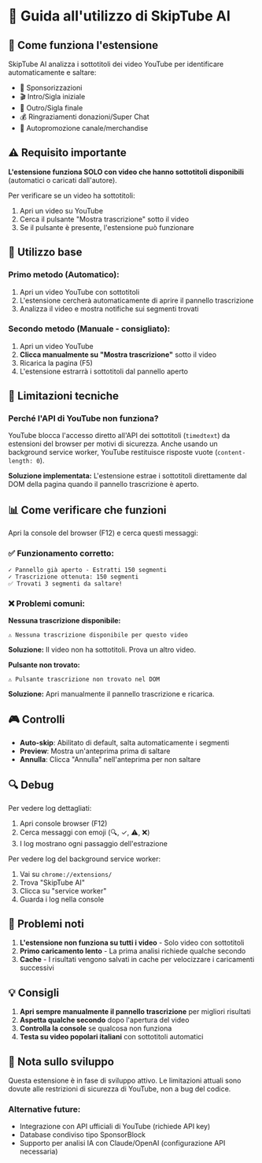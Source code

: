 # 📖 Guida all'utilizzo di SkipTube AI

## 🎯 Come funziona l'estensione

SkipTube AI analizza i sottotitoli dei video YouTube per identificare automaticamente e saltare:
- 📢 Sponsorizzazioni
- 🎬 Intro/Sigla iniziale
- 🎵 Outro/Sigla finale
- 💰 Ringraziamenti donazioni/Super Chat
- 📣 Autopromozione canale/merchandise

## ⚠️ Requisito importante

**L'estensione funziona SOLO con video che hanno sottotitoli disponibili** (automatici o caricati dall'autore).

Per verificare se un video ha sottotitoli:
1. Apri un video su YouTube
2. Cerca il pulsante "Mostra trascrizione" sotto il video
3. Se il pulsante è presente, l'estensione può funzionare

## 🚀 Utilizzo base

### Primo metodo (Automatico):
1. Apri un video YouTube con sottotitoli
2. L'estensione cercherà automaticamente di aprire il pannello trascrizione
3. Analizza il video e mostra notifiche sui segmenti trovati

### Secondo metodo (Manuale - consigliato):
1. Apri un video YouTube
2. **Clicca manualmente su "Mostra trascrizione"** sotto il video
3. Ricarica la pagina (F5)
4. L'estensione estrarrà i sottotitoli dal pannello aperto

## 🔧 Limitazioni tecniche

### Perché l'API di YouTube non funziona?

YouTube blocca l'accesso diretto all'API dei sottotitoli (`timedtext`) da estensioni del browser per motivi di sicurezza. Anche usando un background service worker, YouTube restituisce risposte vuote (`content-length: 0`).

**Soluzione implementata:** L'estensione estrae i sottotitoli direttamente dal DOM della pagina quando il pannello trascrizione è aperto.

## 📊 Come verificare che funzioni

Apri la console del browser (F12) e cerca questi messaggi:

### ✅ Funzionamento corretto:
```
✓ Pannello già aperto - Estratti 150 segmenti
✓ Trascrizione ottenuta: 150 segmenti
✅ Trovati 3 segmenti da saltare!
```

### ❌ Problemi comuni:

**Nessuna trascrizione disponibile:**
```
⚠️ Nessuna trascrizione disponibile per questo video
```
**Soluzione:** Il video non ha sottotitoli. Prova un altro video.

**Pulsante non trovato:**
```
⚠️ Pulsante trascrizione non trovato nel DOM
```
**Soluzione:** Apri manualmente il pannello trascrizione e ricarica.

## 🎮 Controlli

- **Auto-skip**: Abilitato di default, salta automaticamente i segmenti
- **Preview**: Mostra un'anteprima prima di saltare
- **Annulla**: Clicca "Annulla" nell'anteprima per non saltare

## 🔍 Debug

Per vedere log dettagliati:
1. Apri console browser (F12)
2. Cerca messaggi con emoji (🔍, ✓, ⚠️, ❌)
3. I log mostrano ogni passaggio dell'estrazione

Per vedere log del background service worker:
1. Vai su `chrome://extensions/`
2. Trova "SkipTube AI"
3. Clicca su "service worker"
4. Guarda i log nella console

## 🐛 Problemi noti

1. **L'estensione non funziona su tutti i video** - Solo video con sottotitoli
2. **Primo caricamento lento** - La prima analisi richiede qualche secondo
3. **Cache** - I risultati vengono salvati in cache per velocizzare i caricamenti successivi

## 💡 Consigli

1. **Apri sempre manualmente il pannello trascrizione** per migliori risultati
2. **Aspetta qualche secondo** dopo l'apertura del video
3. **Controlla la console** se qualcosa non funziona
4. **Testa su video popolari italiani** con sottotitoli automatici

## 📝 Nota sullo sviluppo

Questa estensione è in fase di sviluppo attivo. Le limitazioni attuali sono dovute alle restrizioni di sicurezza di YouTube, non a bug del codice.

### Alternative future:
- Integrazione con API ufficiali di YouTube (richiede API key)
- Database condiviso tipo SponsorBlock
- Supporto per analisi IA con Claude/OpenAI (configurazione API necessaria)
